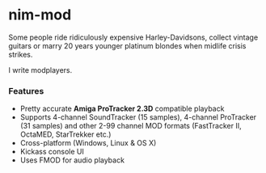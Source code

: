 # nim-mod

Some people ride ridiculously expensive Harley-Davidsons, collect vintage
guitars or marry 20 years younger platinum blondes when midlife crisis strikes.

I write modplayers.

### Features

* Pretty accurate **Amiga ProTracker 2.3D** compatible playback
* Supports 4-channel SoundTracker (15 samples), 4-channel ProTracker (31
  samples) and other 2-99 channel MOD formats (FastTracker II, OctaMED,
  StarTrekker etc.)
* Cross-platform (Windows, Linux & OS X)
* Kickass console UI
* Uses FMOD for audio playback


